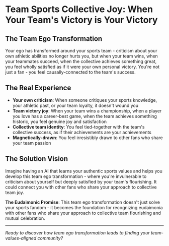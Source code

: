 # Team Sports Collective Joy: When Your Team's Victory is Your Victory

## The Team Ego Transformation
Your ego has transformed around your sports team - criticism about your own athletic abilities no longer hurts you, but when your team wins, when your teammates succeed, when the collective achieves something great, you feel wholly satisfied as if it were your own personal victory. You're not just a fan - you feel causally-connected to the team's success.

## The Real Experience
- **Your own criticism**: When someone critiques your sports knowledge, your athletic past, or your team loyalty, it doesn't wound you
- **Team victory joy**: When your team wins a championship, when a player you love has a career-best game, when the team achieves something historic, you feel genuine joy and satisfaction
- **Collective team identity**: You feel tied-together with the team's collective success, as if their achievements are your achievements
- **Magnetically-drawn**: You feel irresistibly drawn to other fans who share your team passion

## The Solution Vision
Imagine having an AI that learns your authentic sports values and helps you develop this team ego transformation - where you're invulnerable to criticism about yourself but deeply satisfied by your team's flourishing. It could connect you with other fans who share your approach to collective team joy.

**The Eudaimonic Promise**: This team ego transformation doesn't just solve your sports fandom - it becomes the foundation for recognizing eudaimonia with other fans who share your approach to collective team flourishing and mutual celebration.

---

*Ready to discover how team ego transformation leads to finding your team-values-aligned community?*

